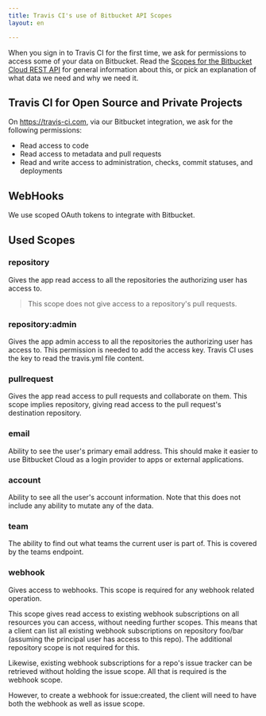 ```yaml
---
title: Travis CI's use of Bitbucket API Scopes
layout: en

---
```


When you sign in to Travis CI for the first time, we ask for permissions to access
some of your data on Bitbucket. Read the
[Scopes for the Bitbucket Cloud REST API](https://developer.atlassian.com/cloud/bitbucket/bitbucket-cloud-rest-api-scopes/)
for general information about this, or pick an explanation of what data we need and why we need it.

## Travis CI for Open Source and Private Projects

On <https://travis-ci.com>, via our Bitbucket integration, we ask for the following permissions:

- Read access to code
- Read access to metadata and pull requests
- Read and write access to administration, checks, commit statuses, and deployments

## WebHooks

We use scoped OAuth tokens to integrate with Bitbucket.

## Used Scopes

### repository
Gives the app read access to all the repositories the authorizing user has access to.
> This scope does not give access to a repository's pull requests.

### repository:admin
Gives the app admin access to all the repositories the authorizing user has access to. This permission is needed to add the access key. Travis CI uses the key to read the travis.yml file content.


### pullrequest
Gives the app read access to pull requests and collaborate on them. This scope implies repository, giving read access to the pull request's destination repository.

### email
Ability to see the user's primary email address. This should make it easier to use Bitbucket Cloud as a login provider to apps or external applications.

### account
Ability to see all the user's account information. Note that this does not include any ability to mutate any of the data.

### team
The ability to find out what teams the current user is part of. This is covered by the teams endpoint.

### webhook
Gives access to webhooks. This scope is required for any webhook related operation.

This scope gives read access to existing webhook subscriptions on all resources you can access, without needing further scopes.
This means that a client can list all existing webhook subscriptions on repository foo/bar (assuming the principal user has access
to this repo). The additional repository scope is not required for this.

Likewise, existing webhook subscriptions for a repo's issue tracker can be retrieved without holding the issue scope.
All that is required is the webhook scope.

However, to create a webhook for issue:created, the client will need to have both the webhook as well as issue scope.
